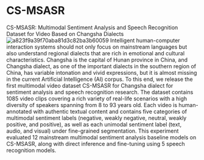 # CS-MSASR
CS-MSASR: Multimodal Sentiment Analysis and Speech Recognition Dataset for Video Based on Changsha Dialects
![a823f9a39f70aba81d3c82ba3b60059](https://github.com/user-attachments/assets/537b1f36-9fe7-4ab8-8a13-2efbdba669c2)
Intelligent human-computer interaction systems should not only focus on mainstream languages but also understand regional dialects that are rich in emotional and cultural characteristics. Changsha is the capital of Hunan province in China, and Changsha dialect, as one of the important dialects in the southern region of China, has variable intonation and vivid expressions, but it is almost missing in the current Artificial Intelligence (AI) corpus. To this end, we release the first multimodal video dataset CS-MSASR for Changsha dialect for sentiment analysis and speech recognition research. The dataset contains 1085 video clips covering a rich variety of real-life scenarios with a high diversity of speakers spanning from 8 to 93 years old. Each video is human-annotated with authentic textual content and contains five categories of multimodal sentiment labels (negative, weakly negative, neutral, weakly positive, and positive), as well as each unimodal sentiment label (text, audio, and visual) under fine-grained segmentation. This experiment evaluated 12 mainstream multimodal sentiment analysis baseline models on CS-MSASR, along with direct inference and fine-tuning using 5 speech recognition models. 
